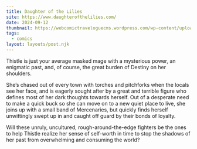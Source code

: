 ```yaml
---
title: Daughter of the Lilies
site: https://www.daughterofthelilies.com/
date: 2024-09-12
thumbnail: https://webcomictraveloguecms.wordpress.com/wp-content/uploads/2024/02/hubbox_dotl.png
tags:
  - comics
layout: layouts/post.njk
---
```


Thistle is just your average masked mage with a mysterious power, an enigmatic past, and, of course, the great burden of Destiny on her shoulders. 

She’s chased out of every town with torches and pitchforks when the locals see her face, and is eagerly sought after by a great and terrible figure who defines most of her dark thoughts towards herself. Out of a desperate need to make a quick buck so she can move on to a new quiet place to live, she joins up with a small band of Mercenaries, but quickly finds herself unwittingly swept up in and caught off guard by their bonds of loyalty. 

Will these unruly, uncultured, rough-around-the-edge fighters be the ones to help Thistle realize her sense of self-worth in time to stop the shadows of her past from overwhelming and consuming the world?